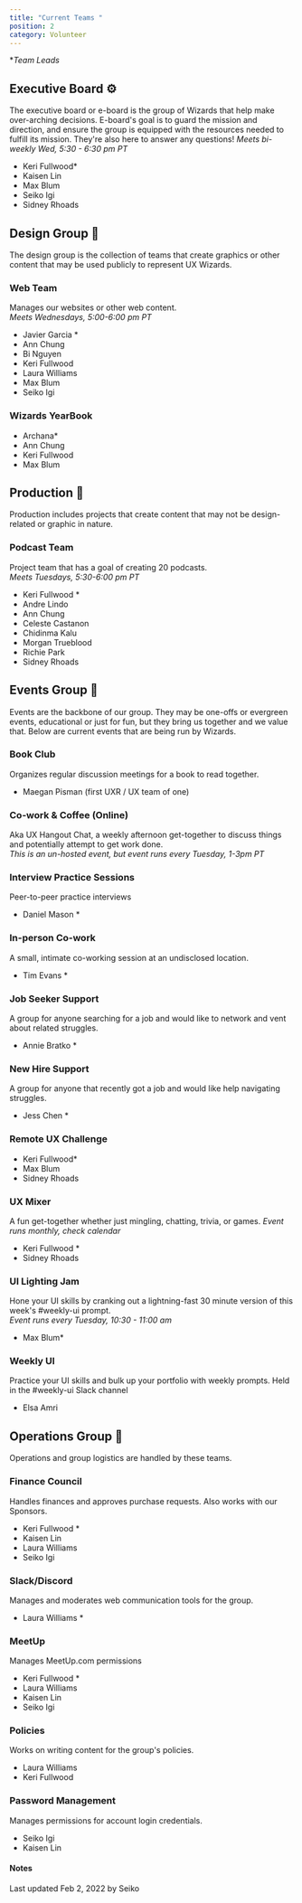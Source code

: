 ```yaml
---
title: "Current Teams "
position: 2
category: Volunteer
---
```

\**Team Leads*

## Executive Board ⚙️

<alert> The executive board or e-board is the group of Wizards that help make over-arching decisions. E-board's goal is to guard the mission and direction, and ensure the group is equipped with the resources needed to fulfill its mission. They're also here to answer any questions!</alert>
*Meets bi-weekly Wed, 5:30 - 6:30 pm PT*

* Keri Fullwood*
* Kaisen Lin
* Max Blum
* Seiko Igi
* Sidney Rhoads

## Design Group 🎨

<alert>The design group is the collection of teams that create graphics or other content that may be used publicly to represent UX Wizards.</alert>

### Web Team

Manages our websites or other web content. <br>
*Meets Wednesdays, 5:00-6:00 pm PT*

* Javier Garcia * 
* Ann Chung
* Bi Nguyen
* Keri Fullwood
* Laura Williams
* Max Blum
* Seiko Igi

### Wizards YearBook

* Archana*
* Ann Chung
* Keri Fullwood
* Max Blum

## Production 🎥

<alert>Production includes projects that create content that may not be design-related or graphic in nature.</alert>

### Podcast Team

Project team that has a goal of creating 20 podcasts.<br>
*Meets Tuesdays, 5:30-6:00 pm PT*

* Keri Fullwood * 
* Andre Lindo
* Ann Chung
* Celeste Castanon
* Chidinma Kalu 
* Morgan Trueblood 
* Richie Park
* Sidney Rhoads 

## Events Group 🎉

<alert>Events are the backbone of our group. They may be one-offs or evergreen events, educational or just for fun, but they bring us together and we value that. Below are current events that are being run by Wizards.</alert>

### Book Club

Organizes regular discussion meetings for a book to read together.

* Maegan Pisman (first UXR / UX team of one)

### Co-work & Coffee (Online)

Aka UX Hangout Chat, a weekly afternoon get-together to discuss things and potentially attempt to get work done. <br>
*This is an un-hosted event, but event runs every Tuesday, 1-3pm PT* 

### Interview Practice Sessions

Peer-to-peer practice interviews

* Daniel Mason *

### In-person Co-work

A small, intimate co-working session at an undisclosed location.

* Tim Evans *

### Job Seeker Support

A group for anyone searching for a job and would like to network and vent about related struggles.

* Annie Bratko *

### New Hire Support

A group for anyone that recently got a job and would like help navigating struggles.

* Jess Chen *

### Remote UX Challenge

* Keri Fullwood*
* Max Blum
* Sidney Rhoads

### UX Mixer

A fun get-together whether just mingling, chatting, trivia, or games.
*Event runs monthly, check calendar*

* Keri Fullwood *
* Sidney Rhoads

### UI Lighting Jam

Hone your UI skills by cranking out a lightning-fast 30 minute version of this week's #weekly-ui prompt.\
*Event runs every Tuesday, 10:30 - 11:00 am*

* Max Blum*

### Weekly UI

Practice your UI skills and bulk up your portfolio with weekly prompts.
Held in the #weekly-ui Slack channel

* Elsa Amri

## Operations Group 🔧

<alert>Operations and group logistics are handled by these teams.</alert>

### Finance Council

Handles finances and approves purchase requests. Also works with our Sponsors.

* Keri Fullwood * 
* Kaisen Lin 
* Laura Williams 
* Seiko Igi

### Slack/Discord

Manages and moderates web communication tools for the group.

* Laura Williams *

### MeetUp

Manages MeetUp.com permissions

* Keri Fullwood *
* Laura Williams
* Kaisen Lin
* Seiko Igi

### Policies

Works on writing content for the group's policies.

* Laura Williams 
* Keri Fullwood 

### Password Management

Manages permissions for account login credentials.

* Seiko Igi 
* Kaisen Lin

#### Notes

Last updated Feb 2, 2022 by Seiko